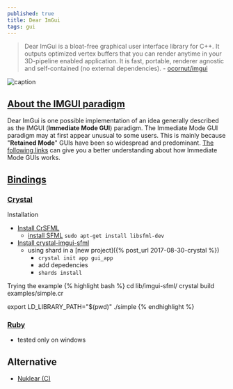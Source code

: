 ```yaml
---
published: true
title: Dear ImGui
tags: gui
---
```

> Dear ImGui is a bloat-free graphical user interface library for C++. It outputs optimized vertex buffers that you can render anytime in your 3D-pipeline enabled application. It is fast, portable, renderer agnostic and self-contained (no external dependencies). - [ocornut/imgui](https://github.com/ocornut/imgui)

![caption](https://raw.githubusercontent.com/wiki/ocornut/imgui/web/v160/code_sample_03_color.gif)

## [About the IMGUI paradigm](https://github.com/ocornut/imgui/wiki#about-the-imgui-paradigm)

Dear ImGui is one possible implementation of an idea generally described as the IMGUI (**Immediate Mode GUI**) paradigm. The Immediate Mode GUI paradigm may at first appear unusual to some users. This is mainly because "**Retained Mode**" GUIs have been so widespread and predominant. [The following links](https://www.youtube.com/watch?v=LSRJ1jZq90k) can give you a better understanding about how Immediate Mode GUIs works.

## [Bindings](https://github.com/ocornut/imgui/wiki/Bindings)
### [Crystal](https://github.com/oprypin/crystal-imgui)
    
Installation
- [Install CrSFML](https://github.com/oprypin/crsfml#installation)
	- [install SFML](https://www.sfml-dev.org/tutorials/2.5/start-linux.php) `sudo apt-get install libsfml-dev`
- [Install crystal-imgui-sfml](https://github.com/oprypin/crystal-imgui-sfml)
	- using shard in a [new project]({% post_url 2017-08-30-crystal %}) 
    	- `crystal init app gui_app`
        - add depedencies
        - `shards install`

Trying the example
{% highlight bash %}
cd lib/imgui-sfml/
crystal build examples/simple.cr

export LD_LIBRARY_PATH="$(pwd)"
./simple
{% endhighlight %}
    
### [Ruby](https://github.com/vaiorabbit/ruby-imgui)
- tested only on windows

## Alternative
- [Nuklear (C)](https://github.com/Immediate-Mode-UI/Nuklear)
